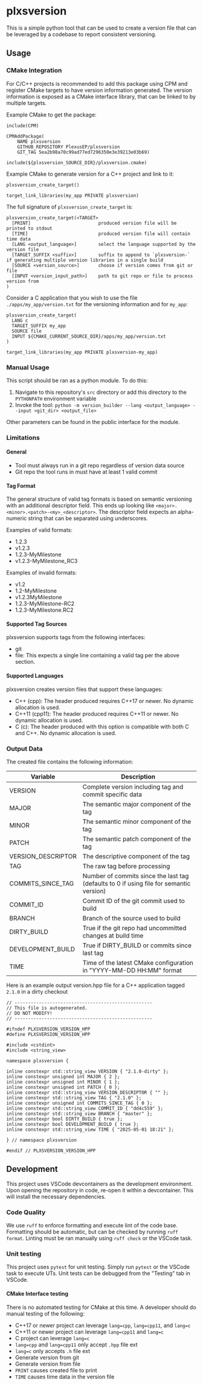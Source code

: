 # plxsversion

This is a simple python tool that can be used to create a version file that can be leveraged by a codebase to report consistent versioning. 

## Usage

### CMake Integration

For C/C++ projects is recommended to add this package using CPM and register CMake targets to have version information generated. The version information is exposed as a CMake interface library, that can be linked to by multiple targets. 

Example CMake to get the package:
```
include(CPM)

CPMAddPackage(
    NAME plxsversion
    GITHUB_REPOSITORY PlexusEP/plxsversion
    GIT_TAG 5ea2b98a70c99ad77ed7296350e3e39213e03b69)
    
include(${plxsversion_SOURCE_DIR}/plxsversion.cmake)
```

Example CMake to generate version for a C++ project and link to it:
```
plxsversion_create_target()

target_link_libraries(my_app PRIVATE plxsversion)
```

The full signature of `plxsversion_create_target` is:
```
plxsversion_create_target(<TARGET>
  [PRINT]                         produced version file will be printed to stdout
  [TIME]                          produced version file will contain time data
  [LANG <output_language>]        select the language supported by the version file
  [TARGET_SUFFIX <suffix>]        suffix to append to `plxsversion-` if generating multiple version libraries in a single build
  [SOURCE <version_source>]       choose if version comes from git or file
  [INPUT <version_input_path>]    path to git repo or file to process version from
)
```

Consider a C application that you wish to use the file `./apps/my_app/version.txt` for the versioning information and for `my_app`:
```
plxsversion_create_target(
  LANG c
  TARGET_SUFFIX my_app
  SOURCE file
  INPUT ${CMAKE_CURRENT_SOURCE_DIR}/apps/my_app/version.txt
)

target_link_libraries(my_app PRIVATE plxsversion-my_app)
```

### Manual Usage

This script should be ran as a python module. To do this:

1. Navigate to this repository's `src` directory or add this directory to the `PYTHONPATH` environment variable
2. Invoke the tool: ```python -m version_builder --lang <output_language> --input <git_dir> <output_file>```

Other parameters can be found in the public interface for the module. 

### Limitations

#### General

- Tool must always run in a git repo regardless of version data source
- Git repo the tool runs in must have at least 1 valid commit

#### Tag Format

The general structure of valid tag formats is based on semantic versioning with an additional descriptor field. This ends up looking like `<major>.<minor>.<patch>-<my>_<descriptor>`. The descriptor field expects an alpha-numeric string that can be separated using underscores. 

Examples of valid formats:

- 1.2.3
- v1.2.3
- 1.2.3-MyMilestone
- v1.2.3-MyMilestone_RC3

Examples of invalid formats:

- v1.2
- 1.2-MyMilestone
- v1.2.3MyMilestone
- 1.2.3-MyMilestone-RC2
- 1.2.3-MyMilestone.RC2

#### Supported Tag Sources

plxsversion supports tags from the following interfaces:

- git
- file: This expects a single line containing a valid tag per the above section. 

#### Supported Languages

plxsversion creates version files that support these languages:

- C++ (cpp): The header produced requires C++17 or newer. No dynamic allocation is used. 
- C++11 (cpp11): The header produced requires C++11 or newer. No dynamic allocation is used. 
- C (c): The header produced with this option is compatible with both C and C++. No dynamic allocation is used. 

### Output Data

The created file contains the following information:

| Variable                | Description |
| ----------------------- | ----------- |
| VERSION                 | Complete version including tag and commit specific data |
| MAJOR                   | The semantic major component of the tag |
| MINOR                   | The semantic minor component of the tag |
| PATCH                   | The semantic patch component of the tag |
| VERSION_DESCRIPTOR      | The descriptive component of the tag |
| TAG                     | The raw tag before processing |
| COMMITS_SINCE_TAG       | Number of commits since the last tag (defaults to 0 if using file for semantic version) |
| COMMIT_ID               | Commit ID of the git commit used to build |
| BRANCH                  | Branch of the source used to build |
| DIRTY_BUILD             | True if the git repo had uncommitted changes at build time |
| DEVELOPMENT_BUILD       | True if DIRTY_BUILD or commits since last tag |
| TIME                    | Time of the latest CMake configuration in "YYYY-MM-DD HH:MM" format |

Here is an example output version.hpp file for a C++ application tagged `2.1.0` in a dirty checkout

```
// ---------------------------------------------------
// This file is autogenerated.
// DO NOT MODIFY!
// ---------------------------------------------------

#ifndef PLXSVERSION_VERSION_HPP
#define PLXSVERSION_VERSION_HPP

#include <cstdint>
#include <string_view>

namespace plxsversion {

inline constexpr std::string_view VERSION { "2.1.0-dirty" };
inline constexpr unsigned int MAJOR { 2 };
inline constexpr unsigned int MINOR { 1 };
inline constexpr unsigned int PATCH { 0 };
inline constexpr std::string_view VERSION_DESCRIPTOR { "" };
inline constexpr std::string_view TAG { "2.1.0" };
inline constexpr unsigned int COMMITS_SINCE_TAG { 0 };
inline constexpr std::string_view COMMIT_ID { "dd4c559" };
inline constexpr std::string_view BRANCH { "master" };
inline constexpr bool DIRTY_BUILD { true };
inline constexpr bool DEVELOPMENT_BUILD { true };
inline constexpr std::string_view TIME { "2025-05-01 18:21" };

} // namespace plxsversion

#endif // PLXSVERSION_VERSION_HPP
```


## Development

This project uses VSCode devcontainers as the development environment. Upon opening the repository in code, re-open it within a devcontainer. This will install the necessary dependencies.

### Code Quality

We use `ruff` to enforce formatting and execute lint of the code base. Formatting should be automatic, but can be checked by running `ruff format`. Linting must be ran manually using `ruff check` or the VSCode task. 

### Unit testing

This project uses `pytest` for unit testing. Simply run `pytest` or the VSCode task to execute UTs. Unit tests can be debugged from the "Testing" tab in VSCode. 

#### CMake Interface testing

There is no automated testing for CMake at this time. A developer should do manual testing of the following:

- C++17 or newer project can leverage `lang=cpp`, `lang=cpp11`, and `lang=c`
- C++11 or newer project can leverage `lang=cpp11` and `lang=c`
- C project can leverage `lang=c`
- `lang=cpp` and `lang=cpp11` only accept `.hpp` file ext
- `lang=c` only accepts `.h` file ext
- Generate version from git
- Generate version from file
- `PRINT` causes created file to print
- `TIME` causes time data in the version file
